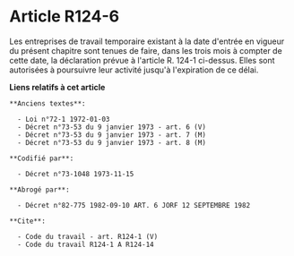 # Article R124-6

Les entreprises de travail temporaire existant à la date d'entrée en vigueur du présent chapitre sont tenues de faire, dans
les trois mois à compter de cette date, la déclaration prévue à l'article R. 124-1 ci-dessus. Elles sont autorisées à
poursuivre leur activité jusqu'à l'expiration de ce délai.

**Liens relatifs à cet article**

	**Anciens textes**:

	  - Loi n°72-1 1972-01-03
	  - Décret n°73-53 du 9 janvier 1973 - art. 6 (V)
	  - Décret n°73-53 du 9 janvier 1973 - art. 7 (M)
	  - Décret n°73-53 du 9 janvier 1973 - art. 8 (M)

	**Codifié par**:

	  - Décret n°73-1048 1973-11-15

	**Abrogé par**:

	  - Décret n°82-775 1982-09-10 ART. 6 JORF 12 SEPTEMBRE 1982

	**Cite**:

	  - Code du travail - art. R124-1 (V)
	  - Code du travail R124-1 A R124-14
